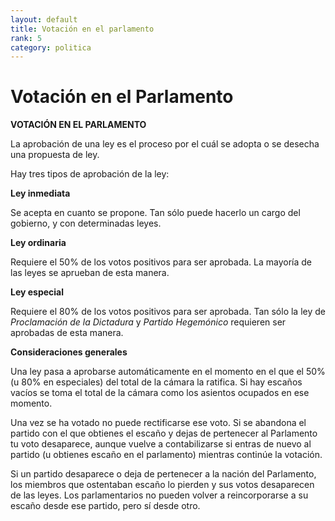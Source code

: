 ```yaml
---
layout: default
title: Votación en el parlamento
rank: 5
category: politica
---
```

# Votación en el Parlamento

**VOTACIÓN EN EL PARLAMENTO**

La aprobación de una ley es el proceso por el cuál se adopta o se desecha una propuesta de ley.

Hay tres tipos de aprobación de la ley:

**Ley inmediata**

Se acepta en cuanto se propone. Tan sólo puede hacerlo un cargo del gobierno, y con determinadas leyes.

**Ley ordinaria**

Requiere el 50% de los votos positivos para ser aprobada. La mayoría de las leyes se aprueban de esta manera.

**Ley especial**

Requiere el 80% de los votos positivos para ser aprobada. Tan sólo la ley de _Proclamación de la Dictadura_ y _Partido Hegemónico_ requieren ser aprobadas de esta manera.

**Consideraciones generales**

Una ley pasa a aprobarse automáticamente en el momento en el que el 50% (u 80% en especiales) del total de la cámara la ratifica. Si hay escaños vacíos se toma el total de la cámara como los asientos ocupados en ese momento.

Una vez se ha votado no puede rectificarse ese voto. Si se abandona el partido con el que obtienes el escaño y dejas de pertenecer al Parlamento tu voto desaparece, aunque vuelve a contabilizarse si entras de nuevo al partido (u obtienes escaño en el parlamento) mientras continúe la votación.

Si un partido desaparece o deja de pertenecer a la nación del Parlamento, los miembros que ostentaban escaño lo pierden y sus votos desaparecen de las leyes. Los parlamentarios no pueden volver a reincorporarse a su escaño desde ese partido, pero sí desde otro.